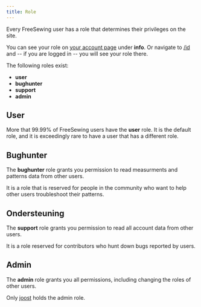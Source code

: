 ```yaml
---
title: Role
---
```


Every FreeSewing user has a role that determines their privileges on the site.

You can see your role on [your account page](/account) under **info**.
Or navigate to [/id](/id) and  -- if you are logged in -- you will see your role there.

The following roles exist:

- **user**
- **bughunter**
- **support**
- **admin**

## User

More that 99.99% of FreeSewing users have the **user** role.
It is the default role, and it is exceedingly rare to have a user that has a different role.

## Bughunter

The **bughunter** role grants you permission to read measurments and patterns
data from other users.

It is a role that is reserved for people in the community who want to help
other users troubleshoot their patterns.

## Ondersteuning

The **support** role grants you permission to read all account data from other users.

It is a role reserved for contributors who hunt down bugs reported by users.

## Admin

The **admin** role grants you all permissions, including changing the roles of other users.

Only [joost](/users/user?id=1) holds the admin role.
